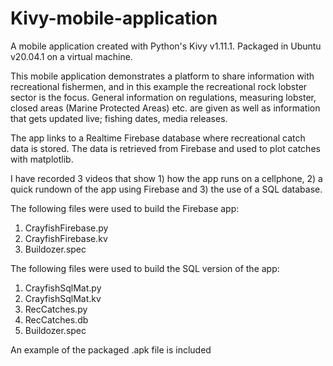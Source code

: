 # Kivy-mobile-application
A mobile application created with Python's Kivy v1.11.1. Packaged in Ubuntu v20.04.1 on a virtual machine. 

This mobile application demonstrates a platform to share information with recreational fishermen, and in this example the recreational rock lobster sector is the focus. General information on regulations, measuring lobster, closed areas (Marine Protected Areas) etc. are given as well as information that gets updated live; fishing dates, media releases. 

The app links to a Realtime Firebase database where recreational catch data is stored. The data is retrieved from Firebase and used to plot catches with matplotlib. 

I have recorded 3 videos that show 1) how the app runs on a cellphone, 2) a quick rundown of the app using Firebase and 3) the use of a SQL database. 

The following files were used to build the Firebase app:

1. CrayfishFirebase.py
2. CrayfishFirebase.kv
3. Buildozer.spec

The following files were used to build the SQL version of the app:

1. CrayfishSqlMat.py
2. CrayfishSqlMat.kv
3. RecCatches.py
4. RecCatches.db
5. Buildozer.spec

An example of the packaged .apk file is included 

